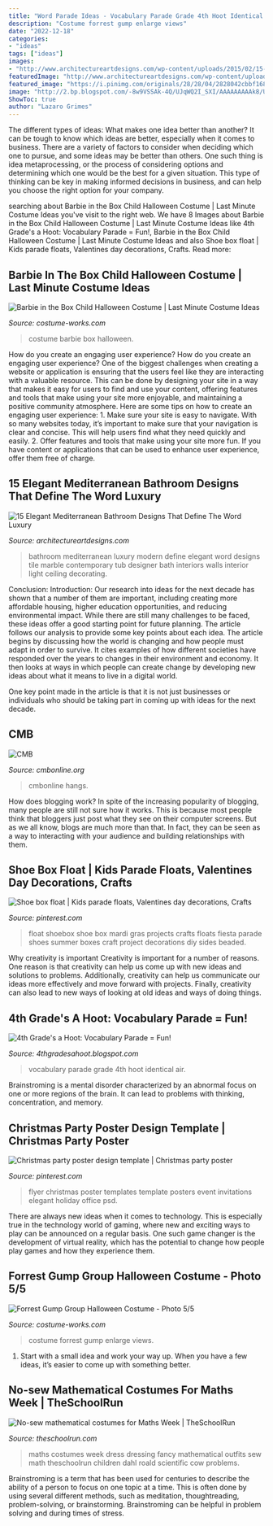 ```yaml
---
title: "Word Parade Ideas - Vocabulary Parade Grade 4th Hoot Identical Air"
description: "Costume forrest gump enlarge views"
date: "2022-12-18"
categories:
- "ideas"
tags: ["ideas"]
images:
- "http://www.architectureartdesigns.com/wp-content/uploads/2015/02/15-Elegant-Mediterranean-Bathroom-Designs-That-Define-The-Word-Luxury-11-630x883.jpg"
featuredImage: "http://www.architectureartdesigns.com/wp-content/uploads/2015/02/15-Elegant-Mediterranean-Bathroom-Designs-That-Define-The-Word-Luxury-11-630x883.jpg"
featured_image: "https://i.pinimg.com/originals/28/28/04/2828042cbbf168b4fb06968eaa77d31b.jpg"
image: "http://2.bp.blogspot.com/-8w9VSSAk-4Q/UJqWQ2I_SXI/AAAAAAAAAk8/U5uQa_QYQXQ/s1600/IMG_3862.JPG"
ShowToc: true
author: "Lazaro Grimes"
---
```



The different types of ideas: What makes one idea better than another?
It can be tough to know which ideas are better, especially when it comes to business. There are a variety of factors to consider when deciding which one to pursue, and some ideas may be better than others. One such thing is idea metaprocessing, or the process of considering options and determining which one would be the best for a given situation. This type of thinking can be key in making informed decisions in business, and can help you choose the right option for your company.

	

		
searching about Barbie in the Box Child Halloween Costume | Last Minute Costume Ideas you've visit to the right web. We have 8 Images about Barbie in the Box Child Halloween Costume | Last Minute Costume Ideas like 4th Grade&#039;s a Hoot: Vocabulary Parade = Fun!, Barbie in the Box Child Halloween Costume | Last Minute Costume Ideas and also Shoe box float | Kids parade floats, Valentines day decorations, Crafts. Read more:
		
    
## Barbie In The Box Child Halloween Costume | Last Minute Costume Ideas

<img loading=lazy src="https://photos.costume-works.com/full/barbie4.jpg" onerror="this.onerror=null;this.src='https://tse1.mm.bing.net/th?id=OIP.94MaeaNyijGWrtLe9j-vkAHaNL&amp;pid=15.1';" alt="Barbie in the Box Child Halloween Costume | Last Minute Costume Ideas">

_Source: costume-works.com_

>costume barbie box halloween. 

	

How do you create an engaging user experience?
How do you create an engaging user experience? One of the biggest challenges when creating a website or application is ensuring that the users feel like they are interacting with a valuable resource. This can be done by designing your site in a way that makes it easy for users to find and use your content, offering features and tools that make using your site more enjoyable, and maintaining a positive community atmosphere. Here are some tips on how to create an engaging user experience: 1. Make sure your site is easy to navigate. With so many websites today, it’s important to make sure that your navigation is clear and concise. This will help users find what they need quickly and easily. 2. Offer features and tools that make using your site more fun. If you have content or applications that can be used to enhance user experience, offer them free of charge.

    
## 15 Elegant Mediterranean Bathroom Designs That Define The Word Luxury

<img loading=lazy src="http://www.architectureartdesigns.com/wp-content/uploads/2015/02/15-Elegant-Mediterranean-Bathroom-Designs-That-Define-The-Word-Luxury-11-630x883.jpg" onerror="this.onerror=null;this.src='https://tse2.mm.bing.net/th?id=OIP.r_IZqNDZyjSJydxICjFLFAHaKY&amp;pid=15.1';" alt="15 Elegant Mediterranean Bathroom Designs That Define The Word Luxury">

_Source: architectureartdesigns.com_

>bathroom mediterranean luxury modern define elegant word designs tile marble contemporary tub designer bath interiors walls interior light ceiling decorating. 

	

Conclusion:
Introduction: Our research into ideas for the next decade has shown that a number of them are important, including creating more affordable housing, higher education opportunities, and reducing environmental impact. While there are still many challenges to be faced, these ideas offer a good starting point for future planning. The article follows our analysis to provide some key points about each idea.
The article begins by discussing how the world is changing and how people must adapt in order to survive. It cites examples of how different societies have responded over the years to changes in their environment and economy. It then looks at ways in which people can create change by developing new ideas about what it means to live in a digital world.

One key point made in the article is that it is not just businesses or individuals who should be taking part in coming up with ideas for the next decade.

    
## CMB

<img loading=lazy src="http://cmbonline.org/wp-content/uploads/2020/03/Screen-Shot-2020-03-30-at-7.46.23-PM-768x1032.png" onerror="this.onerror=null;this.src='https://tse2.mm.bing.net/th?id=OIP.4QjvvpKbihitblYFbZVqAQHaJ8&amp;pid=15.1';" alt="CMB">

_Source: cmbonline.org_

>cmbonline hangs. 

	

How does blogging work?
In spite of the increasing popularity of blogging, many people are still not sure how it works. This is because most people think that bloggers just post what they see on their computer screens. But as we all know, blogs are much more than that. In fact, they can be seen as a way to interacting with your audience and building relationships with them.

    
## Shoe Box Float | Kids Parade Floats, Valentines Day Decorations, Crafts

<img loading=lazy src="https://i.pinimg.com/originals/28/28/04/2828042cbbf168b4fb06968eaa77d31b.jpg" onerror="this.onerror=null;this.src='https://tse2.mm.bing.net/th?id=OIP.Ju_KN5rer9evu3J7mCK9UgHaJ4&amp;pid=15.1';" alt="Shoe box float | Kids parade floats, Valentines day decorations, Crafts">

_Source: pinterest.com_

>float shoebox shoe box mardi gras projects crafts floats fiesta parade shoes summer boxes craft project decorations diy sides beaded. 

	

Why creativity is important
Creativity is important for a number of reasons. One reason is that creativity can help us come up with new ideas and solutions to problems. Additionally, creativity can help us communicate our ideas more effectively and move forward with projects. Finally, creativity can also lead to new ways of looking at old ideas and ways of doing things.

    
## 4th Grade&#039;s A Hoot: Vocabulary Parade = Fun!

<img loading=lazy src="http://2.bp.blogspot.com/-8w9VSSAk-4Q/UJqWQ2I_SXI/AAAAAAAAAk8/U5uQa_QYQXQ/s1600/IMG_3862.JPG" onerror="this.onerror=null;this.src='https://tse1.mm.bing.net/th?id=OIP.ASFYSN8bk-XdFo0VJZmlXwHaJ4&amp;pid=15.1';" alt="4th Grade&#039;s a Hoot: Vocabulary Parade = Fun!">

_Source: 4thgradesahoot.blogspot.com_

>vocabulary parade grade 4th hoot identical air. 

	

Brainstroming is a mental disorder characterized by an abnormal focus on one or more regions of the brain. It can lead to problems with thinking, concentration, and memory.

    
## Christmas Party Poster Design Template | Christmas Party Poster

<img loading=lazy src="https://i.pinimg.com/originals/9d/d2/55/9dd255c045c761934470283beb5849f9.jpg" onerror="this.onerror=null;this.src='https://tse1.mm.bing.net/th?id=OIP.3R-BnuJVEmoVlrOO9HMhnAHaLH&amp;pid=15.1';" alt="Christmas party poster design template | Christmas party poster">

_Source: pinterest.com_

>flyer christmas poster templates template posters event invitations elegant holiday office psd. 

	

There are always new ideas when it comes to technology. This is especially true in the technology world of gaming, where new and exciting ways to play can be announced on a regular basis. One such game changer is the development of virtual reality, which has the potential to change how people play games and how they experience them.

    
## Forrest Gump Group Halloween Costume - Photo 5/5

<img loading=lazy src="http://photos.costume-works.com/full/forrest_gump3.jpg" onerror="this.onerror=null;this.src='https://tse1.mm.bing.net/th?id=OIP._U51-4k3WLKaa9hz9rHjTgHaMi&amp;pid=15.1';" alt="Forrest Gump Group Halloween Costume - Photo 5/5">

_Source: costume-works.com_

>costume forrest gump enlarge views. 

	

1. Start with a small idea and work your way up. When you have a few ideas, it’s easier to come up with something better.

    
## No-sew Mathematical Costumes For Maths Week | TheSchoolRun

<img loading=lazy src="https://www.theschoolrun.com/sites/theschoolrun.com/files/article_images/maths_week_dressing_up_scientific_cowculators.jpg" onerror="this.onerror=null;this.src='https://tse2.mm.bing.net/th?id=OIP.luqJ98sPhp6f-XYoBJg0FAAAAA&amp;pid=15.1';" alt="No-sew mathematical costumes for Maths Week | TheSchoolRun">

_Source: theschoolrun.com_

>maths costumes week dress dressing fancy mathematical outfits sew math theschoolrun children dahl roald scientific cow problems. 

	

Brainstroming is a term that has been used for centuries to describe the ability of a person to focus on one topic at a time. This is often done by using several different methods, such as meditation, thoughtreading, problem-solving, or brainstorming. Brainstroming can be helpful in problem solving and during times of stress.

